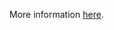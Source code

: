 More information [here](https://docs.prismacloud.io/en/enterprise-edition/policy-reference/azure-policies/azure-networking-policies/azr-networking-205).
